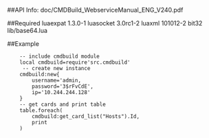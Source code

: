 ##API Info:
	doc/CMDBuild_WebserviceManual_ENG_V240.pdf 

##Required
	luaexpat 1.3.0-1
	luasocket 3.0rc1-2
	luaxml 101012-2
	bit32
	lib/base64.lua

##Example
```
	-- include cmdbuild module
	local cmdbuild=require'src.cmdbuild'
	 -- create new instance
	cmdbuild:new{
		username='admin, 
		password='3$rFvCdE', 
		ip='10.244.244.128'
	}
	-- get cards and print table
	table.foreach(
		cmdbuild:get_card_list("Hosts").Id, 
		print
	)
```
